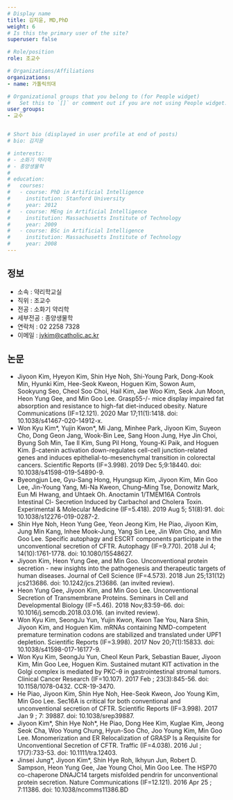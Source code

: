 ```yaml
---
# Display name
title: 김지윤, MD,PhD
weight: 6
# Is this the primary user of the site?
superuser: false

# Role/position
role: 조교수

# Organizations/Affiliations
organizations:
- name: 가톨릭의대

# Organizational groups that you belong to (for People widget)
#   Set this to `[]` or comment out if you are not using People widget.
user_groups:
- 교수


# Short bio (displayed in user profile at end of posts)
# bio: 김지윤

# interests:
# - 소화기 약리학
# - 종양생물학
# 
# education:
#   courses:
#   - course: PhD in Artificial Intelligence
#     institution: Stanford University
#     year: 2012
#   - course: MEng in Artificial Intelligence
#     institution: Massachusetts Institute of Technology
#     year: 2009
#   - course: BSc in Artificial Intelligence
#     institution: Massachusetts Institute of Technology
#     year: 2008
---
```


## 정보

- 소속 : 약리학교실
- 직위 : 조교수
- 전공 : 소화기 약리학
- 세부전공 : 종양생물학
- 연락처 : 02 2258 7328
- 이메일 : jykim@catholic.ac.kr

## 논문

-  Jiyoon Kim, Hyeyon Kim, Shin Hye Noh, Shi-Young Park, Dong-Kook Min, Hyunki Kim, Hee-Seok Kweon, Hoguen Kim, Sowon Aum, Sookyung Seo, Cheol Soo Choi, Hail Kim, Jae Woo Kim, Seok Jun Moon, Heon Yung Gee, and Min Goo Lee. Grasp55-/- mice display impaired fat absorption and resistance to high-fat diet-induced obesity. Nature Communications (IF=12.121). 2020 Mar 17;11(1):1418. doi: 10.1038/s41467-020-14912-x.
-  Won Kyu Kim\*, Yujin Kwon\*, Mi Jang, Minhee Park, Jiyoon Kim, Suyeon Cho, Dong Geon Jang, Wook-Bin Lee, Sang Hoon Jung, Hye Jin Choi, Byung Soh Min, Tae Il Kim, Sung Pil Hong, Young-Ki Paik, and Hoguen Kim. β-catenin activation down-regulates cell-cell junction-related genes and induces epithelial-to-mesenchymal transition in colorectal cancers. Scientific Reports (IF=3.998). 2019 Dec 5;9:18440. doi: 10.1038/s41598-019-54890-9.
- Byeongjun Lee, Gyu-Sang Hong, Hyungsup Kim, Jiyoon Kim, Min Goo Lee, Jin-Young Yang, Mi-Na Kweon, Chung–Ming Tse, Donowitz Mark, Eun Mi Hwang, and Uhtaek Oh.  Anoctamin 1/TMEM16A Controls Intestinal Cl- Secretion Induced by Carbachol and Cholera Toxin. Experimental & Molecular Medicine (IF=5.418). 2019 Aug 5; 51(8):91. doi: 10.1038/s12276-019-0287-2.
- Shin Hye Noh, Heon Yung Gee, Yeon Jeong Kim, He Piao, Jiyoon Kim, Jung Min Kang, Inhee Mook-Jung, Yang Sin Lee, Jin Won Cho, and Min Goo Lee. Specific autophagy and ESCRT components participate in the unconventional secretion of CFTR. Autophagy (IF=9.770). 2018 Jul 4; 14(10):1761-1778. doi: 10.1080/15548627.
- Jiyoon Kim, Heon Yung Gee, and Min Goo. Unconventional protein secretion - new insights into the pathogenesis and therapeutic targets of human diseases. Journal of Cell Science (IF=4.573). 2018 Jun 25;131(12) jcs213686. doi: 10.1242/jcs.213686. (an invited review).
- Heon Yung Gee, Jiyoon Kim, and Min Goo Lee. Unconventional Secretion of Transmembrane Proteins. Seminars in Cell and Developmental Biology (IF=5.46). 2018 Nov;83:59-66. doi: 10.1016/j.semcdb.2018.03.016. (an invited review).
- Won Kyu Kim, SeongJu Yun, Yujin Kwon, Kwon Tae You, Nara Shin, Jiyoon Kim, and Hoguen Kim. mRNAs containing NMD-competent premature termination codons are stabilized and translated under UPF1 depletion. Scientific Reports (IF=3.998). 2017 Nov 20;7(1):15833. doi: 10.1038/s41598-017-16177-9.
- Won Kyu Kim, SeongJu Yun, Cheol Keun Park, Sebastian Bauer, Jiyoon Kim, Min Goo Lee, Hoguen Kim. Sustained mutant KIT activation in the Golgi complex is mediated by PKC-θ in gastrointestinal stromal tumors. Clinical Cancer Research (IF=10.107). 2017 Feb ; 23(3):845-56. doi: 10.1158/1078-0432. CCR-19-3470.
- He Piao, Jiyoon Kim, Shin Hye Noh, Hee-Seok Kweon, Joo Young Kim, Min Goo Lee. Sec16A is critical for both conventional and unconventional secretion of CFTR. Scientific Reports (IF=3.998). 2017 Jan 9 ; 7: 39887. doi: 10.1038/srep39887.
- Jiyoon Kim\*, Shin Hye Noh\*, He Piao, Dong Hee Kim, Kuglae Kim, Jeong Seok Cha, Woo Young Chung, Hyun-Soo Cho, Joo Young Kim, Min Goo Lee. Monomerization and ER Relocalization of GRASP Is a Requisite for Unconventional Secretion of CFTR. Traffic (IF=4.038). 2016 Jul ; 17(7):733-53. doi: 10.1111/tra.12403.
- Jinsei Jung\*, Jiyoon Kim\*, Shin Hye Roh, Ikhyun Jun, Robert D. Sampson, Heon Yung Gee, Jae Young Choi, Min Goo Lee. The HSP70 co-chaperone DNAJC14 targets misfolded pendrin for unconventional protein secretion. Nature Communications (IF=12.121). 2016 Apr 25 ; 7:11386. doi: 10.1038/ncomms11386.BD
